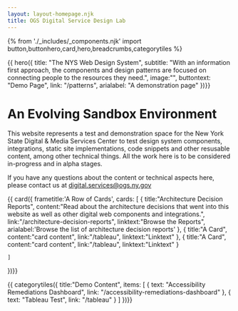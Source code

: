```yaml
---
layout: layout-homepage.njk
title: OGS Digital Service Design Lab
---
```

{% from './_includes/_components.njk' import button,buttonhero,card,hero,breadcrumbs,categorytiles %} 

{{ hero({ 
    title: "The NYS Web Design System",
    subtitle: "With an information first approach, the components and design patterns are focused on connecting people to the resources they need.",
    image:"",
    buttontext: "Demo Page",
    link: "/patterns",
    arialabel: "A demonstration page"
})}}



# An Evolving Sandbox Environment
This website represents a test and demonstration space for the New York State Digital & Media Services Center to test design system components, integrations, static site implementations, code snippets and other resusable content, among other technical things. All the work here is to be considered in-progress and in alpha stages.

If you have any questions about the content or technical aspects here, please contact us at <digital.services@ogs.ny.gov>

{{ card({ 
    frametitle:'A Row of Cards',
    cards: [
        {
        title:"Architecture Decision Reports",
        content:"Read about the architecture decisions that went into this website as well as other digital web components and integrations.",
        link:"/architecture-decision-reports",
        linktext:"Browse the Reports",
        arialabel:'Browse the list of architecture decision reports'
        },
        {
        title:"A Card",
        content:"card content",
        link:"/tableau",
        linktext:"Linktext"
        },
        {
        title:"A Card",
        content:"card content",
        link:"/tableau",
        linktext:"Linktext"
        }
        
        
    ]
    
})}}

{{ categorytiles({ 
    title:"Demo Content",
     items: [
    {
      text: "Accessibility Remediations Dashboard",
      link: "/accessibility-remediations-dashboard"
    },
    {
      text: "Tableau Test",
      link: "/tableau"
    }
  ]
})}}